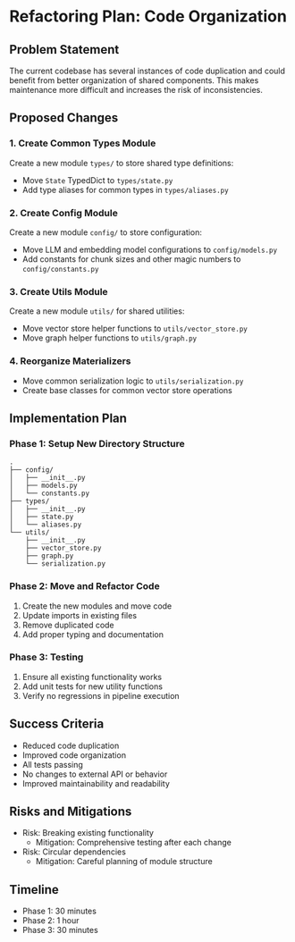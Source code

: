 # Refactoring Plan: Code Organization

## Problem Statement
The current codebase has several instances of code duplication and could benefit from better organization of shared components. This makes maintenance more difficult and increases the risk of inconsistencies.

## Proposed Changes

### 1. Create Common Types Module
Create a new module `types/` to store shared type definitions:
- Move `State` TypedDict to `types/state.py`
- Add type aliases for common types in `types/aliases.py`

### 2. Create Config Module
Create a new module `config/` to store configuration:
- Move LLM and embedding model configurations to `config/models.py`
- Add constants for chunk sizes and other magic numbers to `config/constants.py`

### 3. Create Utils Module
Create a new module `utils/` for shared utilities:
- Move vector store helper functions to `utils/vector_store.py`
- Move graph helper functions to `utils/graph.py`

### 4. Reorganize Materializers
- Move common serialization logic to `utils/serialization.py`
- Create base classes for common vector store operations

## Implementation Plan

### Phase 1: Setup New Directory Structure
```
.
├── config/
│   ├── __init__.py
│   ├── models.py
│   └── constants.py
├── types/
│   ├── __init__.py
│   ├── state.py
│   └── aliases.py
└── utils/
    ├── __init__.py
    ├── vector_store.py
    ├── graph.py
    └── serialization.py
```

### Phase 2: Move and Refactor Code
1. Create the new modules and move code
2. Update imports in existing files
3. Remove duplicated code
4. Add proper typing and documentation

### Phase 3: Testing
1. Ensure all existing functionality works
2. Add unit tests for new utility functions
3. Verify no regressions in pipeline execution

## Success Criteria
- Reduced code duplication
- Improved code organization
- All tests passing
- No changes to external API or behavior
- Improved maintainability and readability

## Risks and Mitigations
- Risk: Breaking existing functionality
  - Mitigation: Comprehensive testing after each change
- Risk: Circular dependencies
  - Mitigation: Careful planning of module structure

## Timeline
- Phase 1: 30 minutes
- Phase 2: 1 hour
- Phase 3: 30 minutes 
